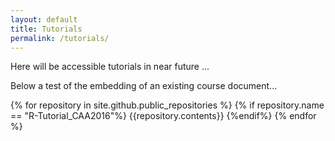 ```yaml
---
layout: default
title: Tutorials
permalink: /tutorials/
---
```


Here will be accessible tutorials in near future ...

Below a test of the embedding of an existing course document...

{% for repository in site.github.public_repositories %}
  {% if repository.name == "R-Tutorial_CAA2016"%}
    {{repository.contents}}
  {%endif%}
{% endfor %}

